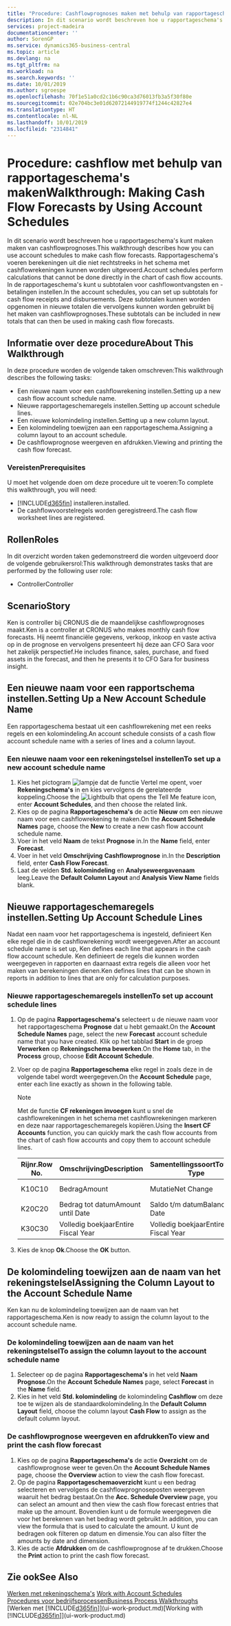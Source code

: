 ```yaml
---
title: "Procedure: Cashflowprognoses maken met behulp van rapportageschema's | Microsoft Docs"
description: In dit scenario wordt beschreven hoe u rapportageschema's kunt maken maken van cashflowprognoses. Rapportageschema's voeren berekeningen uit die niet rechtstreeks in het schema met cashflowrekeningen kunnen worden uitgevoerd. In de rapportageschema's kunt u subtotalen voor cashflowontvangsten en -betalingen instellen. Deze subtotalen kunnen worden opgenomen in nieuwe totalen die vervolgens kunnen worden gebruikt bij het maken van cashflowprognoses.
services: project-madeira
documentationcenter: ''
author: SorenGP
ms.service: dynamics365-business-central
ms.topic: article
ms.devlang: na
ms.tgt_pltfrm: na
ms.workload: na
ms.search.keywords: ''
ms.date: 10/01/2019
ms.author: sgroespe
ms.openlocfilehash: 70f1e51a0cd2c1b6c90ca3d76013fb3a5f30f80e
ms.sourcegitcommit: 02e704bc3e01d62072144919774f1244c42827e4
ms.translationtype: HT
ms.contentlocale: nl-NL
ms.lasthandoff: 10/01/2019
ms.locfileid: "2314841"
---
```

# <a name="walkthrough-making-cash-flow-forecasts-by-using-account-schedules"></a><span data-ttu-id="77d21-106">Procedure: cashflow met behulp van rapportageschema's maken</span><span class="sxs-lookup"><span data-stu-id="77d21-106">Walkthrough: Making Cash Flow Forecasts by Using Account Schedules</span></span>
<span data-ttu-id="77d21-107">In dit scenario wordt beschreven hoe u rapportageschema's kunt maken maken van cashflowprognoses.</span><span class="sxs-lookup"><span data-stu-id="77d21-107">This walkthrough describes how you can use account schedules to make cash flow forecasts.</span></span> <span data-ttu-id="77d21-108">Rapportageschema's voeren berekeningen uit die niet rechtstreeks in het schema met cashflowrekeningen kunnen worden uitgevoerd.</span><span class="sxs-lookup"><span data-stu-id="77d21-108">Account schedules perform calculations that cannot be done directly in the chart of cash flow accounts.</span></span> <span data-ttu-id="77d21-109">In de rapportageschema's kunt u subtotalen voor cashflowontvangsten en -betalingen instellen.</span><span class="sxs-lookup"><span data-stu-id="77d21-109">In the account schedules, you can set up subtotals for cash flow receipts and disbursements.</span></span> <span data-ttu-id="77d21-110">Deze subtotalen kunnen worden opgenomen in nieuwe totalen die vervolgens kunnen worden gebruikt bij het maken van cashflowprognoses.</span><span class="sxs-lookup"><span data-stu-id="77d21-110">These subtotals can be included in new totals that can then be used in making cash flow forecasts.</span></span>  

## <a name="about-this-walkthrough"></a><span data-ttu-id="77d21-111">Informatie over deze procedure</span><span class="sxs-lookup"><span data-stu-id="77d21-111">About This Walkthrough</span></span>  
<span data-ttu-id="77d21-112">In deze procedure worden de volgende taken omschreven:</span><span class="sxs-lookup"><span data-stu-id="77d21-112">This walkthrough describes the following tasks:</span></span>  

- <span data-ttu-id="77d21-113">Een nieuwe naam voor een cashflowrekening instellen.</span><span class="sxs-lookup"><span data-stu-id="77d21-113">Setting up a new cash flow account schedule name.</span></span>  
- <span data-ttu-id="77d21-114">Nieuwe rapportageschemaregels instellen.</span><span class="sxs-lookup"><span data-stu-id="77d21-114">Setting up account schedule lines.</span></span>  
- <span data-ttu-id="77d21-115">Een nieuwe kolomindeling instellen.</span><span class="sxs-lookup"><span data-stu-id="77d21-115">Setting up a new column layout.</span></span>  
- <span data-ttu-id="77d21-116">Een kolomindeling toewijzen aan een rapportageschema.</span><span class="sxs-lookup"><span data-stu-id="77d21-116">Assigning a column layout to an account schedule.</span></span>  
- <span data-ttu-id="77d21-117">De cashflowprognose weergeven en afdrukken.</span><span class="sxs-lookup"><span data-stu-id="77d21-117">Viewing and printing the cash flow forecast.</span></span>  

### <a name="prerequisites"></a><span data-ttu-id="77d21-118">Vereisten</span><span class="sxs-lookup"><span data-stu-id="77d21-118">Prerequisites</span></span>  
<span data-ttu-id="77d21-119">U moet het volgende doen om deze procedure uit te voeren:</span><span class="sxs-lookup"><span data-stu-id="77d21-119">To complete this walkthrough, you will need:</span></span>  

- [!INCLUDE[d365fin](includes/d365fin_md.md)] <span data-ttu-id="77d21-120">installeren.</span><span class="sxs-lookup"><span data-stu-id="77d21-120">installed.</span></span>  
- <span data-ttu-id="77d21-121">De cashflowvoorstelregels worden geregistreerd.</span><span class="sxs-lookup"><span data-stu-id="77d21-121">The cash flow worksheet lines are registered.</span></span>  

## <a name="roles"></a><span data-ttu-id="77d21-122">Rollen</span><span class="sxs-lookup"><span data-stu-id="77d21-122">Roles</span></span>  
<span data-ttu-id="77d21-123">In dit overzicht worden taken gedemonstreerd die worden uitgevoerd door de volgende gebruikersrol:</span><span class="sxs-lookup"><span data-stu-id="77d21-123">This walkthrough demonstrates tasks that are performed by the following user role:</span></span>  

- <span data-ttu-id="77d21-124">Controller</span><span class="sxs-lookup"><span data-stu-id="77d21-124">Controller</span></span>  

## <a name="story"></a><span data-ttu-id="77d21-125">Scenario</span><span class="sxs-lookup"><span data-stu-id="77d21-125">Story</span></span>  
<span data-ttu-id="77d21-126">Ken is controller bij CRONUS die de maandelijkse cashflowprognoses maakt.</span><span class="sxs-lookup"><span data-stu-id="77d21-126">Ken is a controller at CRONUS who makes monthly cash flow forecasts.</span></span> <span data-ttu-id="77d21-127">Hij neemt financiële gegevens, verkoop, inkoop en vaste activa op in de prognose en vervolgens presenteert hij deze aan CFO Sara voor het zakelijk perspectief.</span><span class="sxs-lookup"><span data-stu-id="77d21-127">He includes finance, sales, purchase, and fixed assets in the forecast, and then he presents it to CFO Sara for business insight.</span></span>  

## <a name="setting-up-a-new-account-schedule-name"></a><span data-ttu-id="77d21-128">Een nieuwe naam voor een rapportschema instellen.</span><span class="sxs-lookup"><span data-stu-id="77d21-128">Setting Up a New Account Schedule Name</span></span>  
<span data-ttu-id="77d21-129">Een rapportageschema bestaat uit een cashflowrekening met een reeks regels en een kolomindeling.</span><span class="sxs-lookup"><span data-stu-id="77d21-129">An account schedule consists of a cash flow account schedule name with a series of lines and a column layout.</span></span>  

### <a name="to-set-up-a-new-account-schedule-name"></a><span data-ttu-id="77d21-130">Een nieuwe naam voor een rekeningstelsel instellen</span><span class="sxs-lookup"><span data-stu-id="77d21-130">To set up a new account schedule name</span></span>  

1.  <span data-ttu-id="77d21-131">Kies het pictogram ![lampje dat de functie Vertel me opent](media/ui-search/search_small.png "Vertel me wat u wilt doen"), voer **Rekeningschema's** in en kies vervolgens de gerelateerde koppeling.</span><span class="sxs-lookup"><span data-stu-id="77d21-131">Choose the ![Lightbulb that opens the Tell Me feature](media/ui-search/search_small.png "Tell me what you want to do") icon, enter **Account Schedules**, and then choose the related link.</span></span>  
2.  <span data-ttu-id="77d21-132">Kies op de pagina **Rapportageschema's** de actie **Nieuw** om een nieuwe naam voor een cashflowrekening te maken.</span><span class="sxs-lookup"><span data-stu-id="77d21-132">On the **Account Schedule Names** page, choose the **New** to create a new cash flow account schedule name.</span></span>  
3.  <span data-ttu-id="77d21-133">Voer in het veld **Naam** de tekst **Prognose** in.</span><span class="sxs-lookup"><span data-stu-id="77d21-133">In the **Name** field, enter **Forecast**.</span></span>  
4.  <span data-ttu-id="77d21-134">Voer in het veld **Omschrijving** **Cashflowprognose** in.</span><span class="sxs-lookup"><span data-stu-id="77d21-134">In the **Description** field, enter **Cash Flow Forecast**.</span></span>  
5.  <span data-ttu-id="77d21-135">Laat de velden **Std. kolomindeling** en **Analyseweergavenaam** leeg.</span><span class="sxs-lookup"><span data-stu-id="77d21-135">Leave the **Default Column Layout** and **Analysis View Name** fields blank.</span></span>  

## <a name="setting-up-account-schedule-lines"></a><span data-ttu-id="77d21-136">Nieuwe rapportageschemaregels instellen.</span><span class="sxs-lookup"><span data-stu-id="77d21-136">Setting Up Account Schedule Lines</span></span>  
<span data-ttu-id="77d21-137">Nadat een naam voor het rapportageschema is ingesteld, definieert Ken elke regel die in de cashflowrekening wordt weergegeven.</span><span class="sxs-lookup"><span data-stu-id="77d21-137">After an account schedule name is set up, Ken defines each line that appears in the cash flow account schedule.</span></span> <span data-ttu-id="77d21-138">Ken definieert de regels die kunnen worden weergegeven in rapporten en daarnaast extra regels die alleen voor het maken van berekeningen dienen.</span><span class="sxs-lookup"><span data-stu-id="77d21-138">Ken defines lines that can be shown in reports in addition to lines that are only for calculation purposes.</span></span>  

### <a name="to-set-up-account-schedule-lines"></a><span data-ttu-id="77d21-139">Nieuwe rapportageschemaregels instellen</span><span class="sxs-lookup"><span data-stu-id="77d21-139">To set up account schedule lines</span></span>  

1.  <span data-ttu-id="77d21-140">Op de pagina **Rapportageschema's** selecteert u de nieuwe naam voor het rapportageschema **Prognose** dat u hebt gemaakt.</span><span class="sxs-lookup"><span data-stu-id="77d21-140">On the **Account Schedule Names** page, select the new **Forecast** account schedule name that you have created.</span></span> <span data-ttu-id="77d21-141">Klik op het tabblad **Start** in de groep **Verwerken** op **Rekeningschema bewerken**.</span><span class="sxs-lookup"><span data-stu-id="77d21-141">On the **Home** tab, in the **Process** group, choose **Edit Account Schedule**.</span></span>  
2.  <span data-ttu-id="77d21-142">Voer op de pagina **Rapportageschema** elke regel in zoals deze in de volgende tabel wordt weergegeven.</span><span class="sxs-lookup"><span data-stu-id="77d21-142">On the **Account Schedule** page, enter each line exactly as shown in the following table.</span></span>  

    > [!NOTE]  
    >  <span data-ttu-id="77d21-143">Met de functie **CF rekeningen invoegen** kunt u snel de cashflowrekeningen in het schema met cashflowrekeningen markeren en deze naar rapportageschemaregels kopiëren.</span><span class="sxs-lookup"><span data-stu-id="77d21-143">Using the **Insert CF Accounts** function, you can quickly mark the cash flow accounts from the chart of cash flow accounts and copy them to account schedule lines.</span></span>  

    |<span data-ttu-id="77d21-144">Rijnr.</span><span class="sxs-lookup"><span data-stu-id="77d21-144">Row No.</span></span>|<span data-ttu-id="77d21-145">Omschrijving</span><span class="sxs-lookup"><span data-stu-id="77d21-145">Description</span></span>|<span data-ttu-id="77d21-146">Samentellingssoort</span><span class="sxs-lookup"><span data-stu-id="77d21-146">Totaling Type</span></span>|<span data-ttu-id="77d21-147">Samentelling</span><span class="sxs-lookup"><span data-stu-id="77d21-147">Totaling</span></span>|<span data-ttu-id="77d21-148">Rijsoort</span><span class="sxs-lookup"><span data-stu-id="77d21-148">Row Type</span></span>|<span data-ttu-id="77d21-149">Bedragsoort</span><span class="sxs-lookup"><span data-stu-id="77d21-149">Amount Type</span></span>|<span data-ttu-id="77d21-150">Weergeven</span><span class="sxs-lookup"><span data-stu-id="77d21-150">Show</span></span>|  
    |-------|-----------|-------------|--------|--------|-----------|----|
    |<span data-ttu-id="77d21-151">K10</span><span class="sxs-lookup"><span data-stu-id="77d21-151">C10</span></span>|<span data-ttu-id="77d21-152">Bedrag</span><span class="sxs-lookup"><span data-stu-id="77d21-152">Amount</span></span>|<span data-ttu-id="77d21-153">Mutatie</span><span class="sxs-lookup"><span data-stu-id="77d21-153">Net Change</span></span>|<span data-ttu-id="77d21-154">Posten</span><span class="sxs-lookup"><span data-stu-id="77d21-154">Entries</span></span>|<span data-ttu-id="77d21-155">Nettobedrag</span><span class="sxs-lookup"><span data-stu-id="77d21-155">Net Amount</span></span>|<span data-ttu-id="77d21-156">Altijd</span><span class="sxs-lookup"><span data-stu-id="77d21-156">Always</span></span>|  
    |<span data-ttu-id="77d21-157">K20</span><span class="sxs-lookup"><span data-stu-id="77d21-157">C20</span></span>|<span data-ttu-id="77d21-158">Bedrag tot datum</span><span class="sxs-lookup"><span data-stu-id="77d21-158">Amount until Date</span></span>|<span data-ttu-id="77d21-159">Saldo t/m datum</span><span class="sxs-lookup"><span data-stu-id="77d21-159">Balance at Date</span></span>|<span data-ttu-id="77d21-160">Posten</span><span class="sxs-lookup"><span data-stu-id="77d21-160">Entries</span></span>|<span data-ttu-id="77d21-161">Nettobedrag</span><span class="sxs-lookup"><span data-stu-id="77d21-161">Net Amount</span></span>|<span data-ttu-id="77d21-162">Altijd</span><span class="sxs-lookup"><span data-stu-id="77d21-162">Always</span></span>|  
    |<span data-ttu-id="77d21-163">K30</span><span class="sxs-lookup"><span data-stu-id="77d21-163">C30</span></span>|<span data-ttu-id="77d21-164">Volledig boekjaar</span><span class="sxs-lookup"><span data-stu-id="77d21-164">Entire Fiscal Year</span></span>|<span data-ttu-id="77d21-165">Volledig boekjaar</span><span class="sxs-lookup"><span data-stu-id="77d21-165">Entire Fiscal Year</span></span>|<span data-ttu-id="77d21-166">Posten</span><span class="sxs-lookup"><span data-stu-id="77d21-166">Entries</span></span>|<span data-ttu-id="77d21-167">Nettobedrag</span><span class="sxs-lookup"><span data-stu-id="77d21-167">Net Amount</span></span>|<span data-ttu-id="77d21-168">Altijd</span><span class="sxs-lookup"><span data-stu-id="77d21-168">Always</span></span>|  

4.  <span data-ttu-id="77d21-169">Kies de knop **Ok**.</span><span class="sxs-lookup"><span data-stu-id="77d21-169">Choose the **OK** button.</span></span>  

## <a name="assigning-the-column-layout-to-the-account-schedule-name"></a><span data-ttu-id="77d21-170">De kolomindeling toewijzen aan de naam van het rekeningstelsel</span><span class="sxs-lookup"><span data-stu-id="77d21-170">Assigning the Column Layout to the Account Schedule Name</span></span>  
<span data-ttu-id="77d21-171">Ken kan nu de kolomindeling toewijzen aan de naam van het rapportageschema.</span><span class="sxs-lookup"><span data-stu-id="77d21-171">Ken is now ready to assign the column layout to the account schedule name.</span></span>  

### <a name="to-assign-the-column-layout-to-the-account-schedule-name"></a><span data-ttu-id="77d21-172">De kolomindeling toewijzen aan de naam van het rekeningstelsel</span><span class="sxs-lookup"><span data-stu-id="77d21-172">To assign the column layout to the account schedule name</span></span>  

1.  <span data-ttu-id="77d21-173">Selecteer op de pagina **Rapportageschema's** in het veld **Naam** **Prognose**.</span><span class="sxs-lookup"><span data-stu-id="77d21-173">On the **Account Schedule Names** page, select **Forecast** in the **Name** field.</span></span>  
2.  <span data-ttu-id="77d21-174">Kies in het veld **Std. kolomindeling** de kolomindeling **Cashflow** om deze toe te wijzen als de standaardkolomindeling.</span><span class="sxs-lookup"><span data-stu-id="77d21-174">In the **Default Column Layout** field, choose the column layout **Cash Flow** to assign as the default column layout.</span></span>  

### <a name="to-view-and-print-the-cash-flow-forecast"></a><span data-ttu-id="77d21-175">De cashflowprognose weergeven en afdrukken</span><span class="sxs-lookup"><span data-stu-id="77d21-175">To view and print the cash flow forecast</span></span>  
1.  <span data-ttu-id="77d21-176">Kies op de pagina **Rapportageschema's** de actie **Overzicht** om de cashflowprognose weer te geven.</span><span class="sxs-lookup"><span data-stu-id="77d21-176">On the **Account Schedule Names** page, choose the **Overview** action to view the cash flow forecast.</span></span>  
2.  <span data-ttu-id="77d21-177">Op de pagina **Rapportageschemaoverzicht** kunt u een bedrag selecteren en vervolgens de cashflowprognoseposten weergeven waaruit het bedrag bestaat.</span><span class="sxs-lookup"><span data-stu-id="77d21-177">On the **Acc. Schedule Overview** page, you can select an amount and then view the cash flow forecast entries that make up the amount.</span></span> <span data-ttu-id="77d21-178">Bovendien kunt u de formule weergegeven die voor het berekenen van het bedrag wordt gebruikt.</span><span class="sxs-lookup"><span data-stu-id="77d21-178">In addition, you can view the formula that is used to calculate the amount.</span></span> <span data-ttu-id="77d21-179">U kunt de bedragen ook filteren op datum en dimensie.</span><span class="sxs-lookup"><span data-stu-id="77d21-179">You can also filter the amounts by date and dimension.</span></span>  
3.  <span data-ttu-id="77d21-180">Kies de actie **Afdrukken** om de cashflowprognose af te drukken.</span><span class="sxs-lookup"><span data-stu-id="77d21-180">Choose the **Print** action to print the cash flow forecast.</span></span>  

## <a name="see-also"></a><span data-ttu-id="77d21-181">Zie ook</span><span class="sxs-lookup"><span data-stu-id="77d21-181">See Also</span></span>  
 <span data-ttu-id="77d21-182">[Werken met rekeningschema's](bi-how-work-account-schedule.md) </span><span class="sxs-lookup"><span data-stu-id="77d21-182">[Work with Account Schedules](bi-how-work-account-schedule.md) </span></span>  
 [<span data-ttu-id="77d21-183">Procedures voor bedrijfsprocessen</span><span class="sxs-lookup"><span data-stu-id="77d21-183">Business Process Walkthroughs</span></span>](walkthrough-business-process-walkthroughs.md)  
 <span data-ttu-id="77d21-184">[Werken met [!INCLUDE[d365fin](includes/d365fin_md.md)]](ui-work-product.md)</span><span class="sxs-lookup"><span data-stu-id="77d21-184">[Working with [!INCLUDE[d365fin](includes/d365fin_md.md)]](ui-work-product.md)</span></span>

